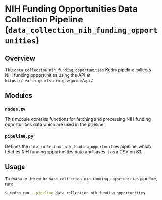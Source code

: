 # NIH Funding Opportunities Data Collection Pipeline (`data_collection_nih_funding_opportunities`)

## Overview
The `data_collection_nih_funding_opportunities` Kedro pipeline collects NIH funding opportunities using the API at `https://search.grants.nih.gov/guide/api/`.

## Modules
### `nodes.py`
This module contains functions for fetching and processing NIH funding opportunities data which are used in the pipeline. 

### `pipeline.py`
Defines the `data_collection_nih_funding_opportunities` pipeline, which fetches NIH funding opportunities data and saves it as a CSV on S3.

## Usage
To execute the entire `data_collection_nih_funding_opportunities` pipeline, run:
```bash
$ kedro run --pipeline data_collection_nih_funding_opportunities
```